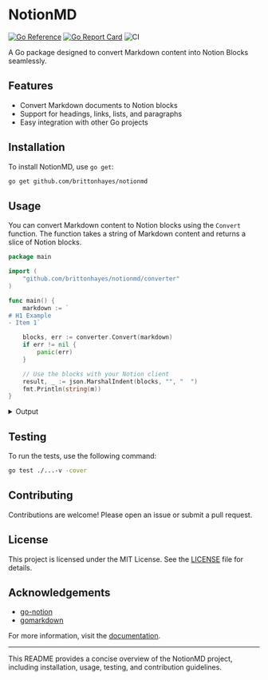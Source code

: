 # NotionMD

[![Go Reference](https://pkg.go.dev/badge/github.com/brittonhayes/notionmd.svg)](https://pkg.go.dev/github.com/brittonhayes/notionmd)
[![Go Report Card](https://goreportcard.com/badge/github.com/brittonhayes/notionmd)](https://goreportcard.com/report/github.com/brittonhayes/notionmd)
![CI](https://github.com/brittonhayes/notionmd/actions/workflows/ci.yml/badge.svg)

A Go package designed to convert Markdown content into Notion Blocks seamlessly.

## Features

- Convert Markdown documents to Notion blocks
- Support for headings, links, lists, and paragraphs
- Easy integration with other Go projects

## Installation

To install NotionMD, use `go get`:

```sh
go get github.com/brittonhayes/notionmd
```

## Usage

You can convert Markdown content to Notion blocks using the `Convert` function. The function takes a string of Markdown content and returns a slice of Notion blocks.

```go
package main

import (
    "github.com/brittonhayes/notionmd/converter"
)

func main() {
    markdown := `
# H1 Example
- Item 1`

    blocks, err := converter.Convert(markdown)
    if err != nil {
        panic(err)
    }

    // Use the blocks with your Notion client
    result, _ := json.MarshalIndent(blocks, "", "  ")
    fmt.Println(string(m))
}
```

<details>
<summary>Output</summary>

```json
[
    {
        "heading_1": {
            "rich_text": [
                {
                    "type": "text",
                    "plain_text": "H1 Example",
                    "text": {
                    "content": "H1 Example"
                    }
                }
            ],
            "is_toggleable": false
        }
    },
    {
        "bulleted_list_item": {
            "rich_text": [
                {
                    "type": "text",
                    "plain_text": "Item 1",
                    "text": {
                    "content": "Item 1"
                    }
                }
            ]
        }
    }
]
```

</details>

## Testing

To run the tests, use the following command:

```sh
go test ./...-v -cover
```

## Contributing

Contributions are welcome! Please open an issue or submit a pull request.

## License

This project is licensed under the MIT License. See the [LICENSE](LICENSE) file for details.

## Acknowledgements

- [go-notion](https://github.com/dstotijn/go-notion)
- [gomarkdown](https://github.com/gomarkdown/gomarkdown)

For more information, visit the [documentation](https://pkg.go.dev/github.com/brittonhayes/notionmd).

---

This README provides a concise overview of the NotionMD project, including installation, usage, testing, and contribution guidelines.
